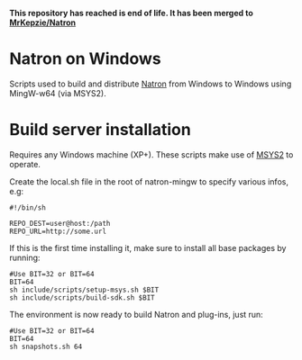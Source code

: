 **This repository has reached is end of life. It has been merged to [MrKepzie/Natron](https://github.com/MrKepzie/Natron/tree/workshop)**

Natron on Windows
==================

Scripts used to build and distribute [Natron](http://www.natron.fr) from Windows to Windows using MingW-w64 (via MSYS2).

Build server installation
=========================

Requires any Windows machine (XP+).
These scripts make use of [MSYS2](https://sourceforge.net/projects/msys2/) to operate.  

Create the local.sh file in the root of natron-mingw to specify various infos, e.g:

    #!/bin/sh

    REPO_DEST=user@host:/path
    REPO_URL=http://some.url
    

If this is the first time installing it, make sure to install all base packages by running:
	
	#Use BIT=32 or BIT=64
	BIT=64
	sh include/scripts/setup-msys.sh $BIT
	sh include/scripts/build-sdk.sh $BIT
	
The environment is now ready to build Natron and plug-ins, just run:
	
	#Use BIT=32 or BIT=64
	BIT=64
	sh snapshots.sh 64

	